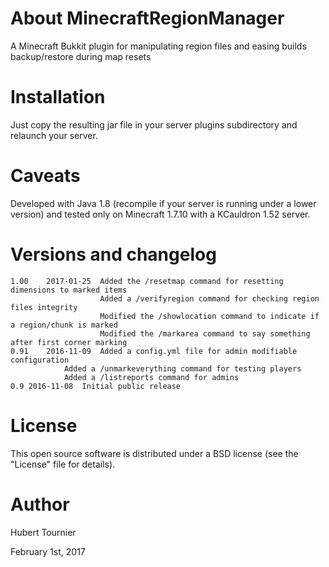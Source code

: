 # About MinecraftRegionManager
A Minecraft Bukkit plugin for manipulating region files and easing builds backup/restore during map resets

Installation
============
Just copy the resulting jar file in your server plugins subdirectory and relaunch your server.

Caveats
=======
Developed with Java 1.8 (recompile if your server is running under a lower version) and tested only on Minecraft 1.7.10 with a KCauldron 1.52 server.

Versions and changelog
======================
	1.00	2017-01-25	Added the /resetmap command for resetting dimensions to marked items
	                  	Added a /verifyregion command for checking region files integrity
	                  	Modified the /showlocation command to indicate if a region/chunk is marked
	                  	Modified the /markarea command to say something after first corner marking
	0.91	2016-11-09	Added a config.yml file for admin modifiable configuration
				Added a /unmarkeverything command for testing players
				Added a /listreports command for admins
	0.9	2016-11-08	Initial public release

License
=======
This open source software is distributed under a BSD license (see the "License" file for details).

Author
======
Hubert Tournier

February 1st, 2017
